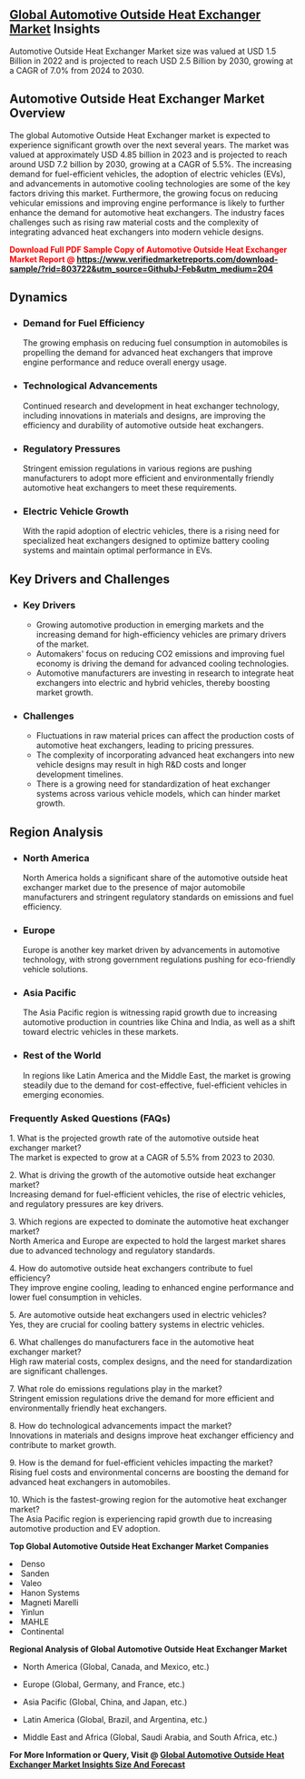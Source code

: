 <h2><a href="https://www.verifiedmarketreports.com/download-sample/?rid=803722&amp;utm_source=GithubJ&amp;utm_medium=204" target="_blank">Global Automotive Outside Heat Exchanger Market</a> Insights</h2><p>Automotive Outside Heat Exchanger Market size was valued at USD 1.5 Billion in 2022 and is projected to reach USD 2.5 Billion by 2030, growing at a CAGR of 7.0% from 2024 to 2030.</p><p> <h2>Automotive Outside Heat Exchanger Market Overview</h2> <p>The global Automotive Outside Heat Exchanger market is expected to experience significant growth over the next several years. The market was valued at approximately USD 4.85 billion in 2023 and is projected to reach around USD 7.2 billion by 2030, growing at a CAGR of 5.5%. The increasing demand for fuel-efficient vehicles, the adoption of electric vehicles (EVs), and advancements in automotive cooling technologies are some of the key factors driving this market. Furthermore, the growing focus on reducing vehicular emissions and improving engine performance is likely to further enhance the demand for automotive heat exchangers. The industry faces challenges such as rising raw material costs and the complexity of integrating advanced heat exchangers into modern vehicle designs. <p><strong><p><span class=""><span style="color: #ff0000;"><strong>Download Full PDF Sample Copy of Automotive Outside Heat Exchanger Market Report</strong> @ </span><a href="https://www.verifiedmarketreports.com/download-sample/?rid=803722&amp;utm_source=GithubJ-Feb&amp;utm_medium=204" target="_blank">https://www.verifiedmarketreports.com/download-sample/?rid=803722&amp;utm_source=GithubJ-Feb&amp;utm_medium=204</a></span></p></strong></p> <h2>Dynamics</h2> <ul> <li><h3>Demand for Fuel Efficiency</h3> The growing emphasis on reducing fuel consumption in automobiles is propelling the demand for advanced heat exchangers that improve engine performance and reduce overall energy usage.</li> <li><h3>Technological Advancements</h3> Continued research and development in heat exchanger technology, including innovations in materials and designs, are improving the efficiency and durability of automotive outside heat exchangers.</li> <li><h3>Regulatory Pressures</h3> Stringent emission regulations in various regions are pushing manufacturers to adopt more efficient and environmentally friendly automotive heat exchangers to meet these requirements.</li> <li><h3>Electric Vehicle Growth</h3> With the rapid adoption of electric vehicles, there is a rising need for specialized heat exchangers designed to optimize battery cooling systems and maintain optimal performance in EVs.</li> </ul> <h2>Key Drivers and Challenges</h2> <ul> <li><h3>Key Drivers</h3> <ul> <li>Growing automotive production in emerging markets and the increasing demand for high-efficiency vehicles are primary drivers of the market.</li> <li>Automakers' focus on reducing CO2 emissions and improving fuel economy is driving the demand for advanced cooling technologies.</li> <li>Automotive manufacturers are investing in research to integrate heat exchangers into electric and hybrid vehicles, thereby boosting market growth.</li> </ul> </li> <li><h3>Challenges</h3> <ul> <li>Fluctuations in raw material prices can affect the production costs of automotive heat exchangers, leading to pricing pressures.</li> <li>The complexity of incorporating advanced heat exchangers into new vehicle designs may result in high R&D costs and longer development timelines.</li> <li>There is a growing need for standardization of heat exchanger systems across various vehicle models, which can hinder market growth.</li> </ul> </li> </ul> <h2>Region Analysis</h2> <ul> <li><h3>North America</h3> North America holds a significant share of the automotive outside heat exchanger market due to the presence of major automobile manufacturers and stringent regulatory standards on emissions and fuel efficiency.</li> <li><h3>Europe</h3> Europe is another key market driven by advancements in automotive technology, with strong government regulations pushing for eco-friendly vehicle solutions.</li> <li><h3>Asia Pacific</h3> The Asia Pacific region is witnessing rapid growth due to increasing automotive production in countries like China and India, as well as a shift toward electric vehicles in these markets.</li> <li><h3>Rest of the World</h3> In regions like Latin America and the Middle East, the market is growing steadily due to the demand for cost-effective, fuel-efficient vehicles in emerging economies.</li> </ul> <h3>Frequently Asked Questions (FAQs)</h3> <p>1. What is the projected growth rate of the automotive outside heat exchanger market? <br> The market is expected to grow at a CAGR of 5.5% from 2023 to 2030.</p> <p>2. What is driving the growth of the automotive outside heat exchanger market? <br> Increasing demand for fuel-efficient vehicles, the rise of electric vehicles, and regulatory pressures are key drivers.</p> <p>3. Which regions are expected to dominate the automotive heat exchanger market? <br> North America and Europe are expected to hold the largest market shares due to advanced technology and regulatory standards.</p> <p>4. How do automotive outside heat exchangers contribute to fuel efficiency? <br> They improve engine cooling, leading to enhanced engine performance and lower fuel consumption in vehicles.</p> <p>5. Are automotive outside heat exchangers used in electric vehicles? <br> Yes, they are crucial for cooling battery systems in electric vehicles.</p> <p>6. What challenges do manufacturers face in the automotive heat exchanger market? <br> High raw material costs, complex designs, and the need for standardization are significant challenges.</p> <p>7. What role do emissions regulations play in the market? <br> Stringent emission regulations drive the demand for more efficient and environmentally friendly heat exchangers.</p> <p>8. How do technological advancements impact the market? <br> Innovations in materials and designs improve heat exchanger efficiency and contribute to market growth.</p> <p>9. How is the demand for fuel-efficient vehicles impacting the market? <br> Rising fuel costs and environmental concerns are boosting the demand for advanced heat exchangers in automobiles.</p> <p>10. Which is the fastest-growing region for the automotive heat exchanger market? <br> The Asia Pacific region is experiencing rapid growth due to increasing automotive production and EV adoption.</p> </p><p><strong>Top Global Automotive Outside Heat Exchanger Market Companies</strong></p><div data-test-id=""><p><li>Denso</li><li> Sanden</li><li> Valeo</li><li> Hanon Systems</li><li> Magneti Marelli</li><li> Yinlun</li><li> MAHLE</li><li> Continental</li></p><div><strong>Regional Analysis of&nbsp;Global Automotive Outside Heat Exchanger Market</strong></div><ul><li dir="ltr"><p dir="ltr">North America&nbsp;(Global, Canada, and Mexico, etc.)</p></li><li dir="ltr"><p dir="ltr">Europe (Global, Germany, and France, etc.)</p></li><li dir="ltr"><p dir="ltr">Asia Pacific&nbsp;(Global, China, and Japan, etc.)</p></li><li dir="ltr"><p dir="ltr">Latin America&nbsp;(Global, Brazil, and Argentina, etc.)</p></li><li dir="ltr">Middle East and Africa&nbsp;(Global, Saudi Arabia, and South Africa, etc.)</li></ul><p><strong>For More Information or Query, Visit @&nbsp;</strong><strong><a href="https://www.verifiedmarketreports.com/product/automotive-outside-heat-exchanger-market/?utm_source=GithubJ&amp;utm_medium=204" target="_blank">Global Automotive Outside Heat Exchanger Market Insights Size And Forecast</a></strong></p></div>

